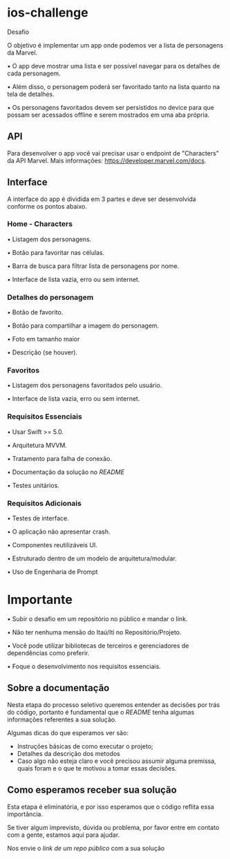 # ios-challenge

Desafio


O objetivo é implementar um app onde podemos ver a lista de personagens da Marvel.

•    O app deve mostrar uma lista e ser possível navegar para os detalhes de cada personagem.

•    Além disso, o personagem poderá ser favoritado tanto na lista quanto na tela de detalhes.

•    Os personagens favoritados devem ser persistidos no device para que possam ser acessados offline e serem mostrados em uma aba própria.


## API
Para desenvolver o app você vai precisar usar o endpoint de "Characters" da API Marvel. Mais informações: https://developer.marvel.com/docs.


## Interface
A interface do app é dividida em 3 partes e deve ser desenvolvida conforme os pontos abaixo.


### Home - Characters

•   Listagem dos personagens.

•   Botão para favoritar nas células.

•   Barra de busca para filtrar lista de personagens por nome.

•   Interface de lista vazia, erro ou sem internet.


### Detalhes do personagem

•   Botão de favorito.

•   Botão para compartilhar a imagem do personagem.

•   Foto em tamanho maior

•   Descrição (se houver).

### Favoritos

•   Listagem dos personagens favoritados pelo usuário.

•   Interface de lista vazia, erro ou sem internet.

### Requisitos Essenciais

•   Usar Swift >= 5.0.

•   Arquitetura MVVM.

•   Tratamento para falha de conexão.

•   Documentação da solução no *README* 

•   Testes unitários.

### Requisitos Adicionais

•   Testes de interface.

•   O aplicação não apresentar crash.

•   Componentes reutilizáveis UI.

•   Estruturado dentro de um modelo de arquitetura/modular.

•   Uso de Engenharia de Prompt

# Importante

•   Subir o desafio em um repositório no público e mandar o link.

•   Não ter nenhuma mensão do Itaú/Iti no Repositório/Projeto.

•   Você pode utilizar bibliotecas de terceiros e gerenciadores de dependências como preferir.

•   Foque o desenvolvimento nos requisitos essenciais.

## Sobre a documentação

Nesta etapa do processo seletivo queremos entender as decisões por trás do código, portanto é fundamental que o *README* tenha algumas informações referentes a sua solução.

Algumas dicas do que esperamos ver são:

- Instruções básicas de como executar o projeto;
- Detalhes da descrição dos metodos
- Caso algo não esteja claro e você precisou assumir alguma premissa, quais foram e o que te motivou a tomar essas decisões.

## Como esperamos receber sua solução

Esta etapa é eliminatória, e por isso esperamos que o código reflita essa importância.

Se tiver algum imprevisto, dúvida ou problema, por favor entre em contato com a gente, estamos aqui para ajudar.

Nos envie o *link de um repo público* com a sua solução


